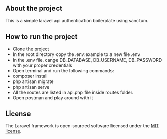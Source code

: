 ## About the project

This is a simple laravel api authentication boilerplate using sanctum.

## How to run the project

- Clone the project 
- In the root directory copy the .env.example to a new file .env 
- In the .env file, cange DB_DATABASE, DB_USERNAME, DB_PASSWORD with your proper credentials
- Open terminal and run the following commands:
- composer install
- php artisan migrate
- php artisan serve
- All the routes are listed in api.php file inside routes folder.
- Open postman and play around with it

## License

The Laravel framework is open-sourced software licensed under the [MIT license](https://opensource.org/licenses/MIT).
